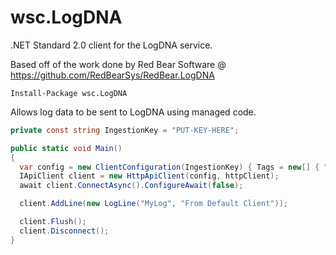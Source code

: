 # wsc.LogDNA
.NET Standard 2.0 client for the LogDNA service.

Based off of the work done by Red Bear Software @ https://github.com/RedBearSys/RedBear.LogDNA

```
Install-Package wsc.LogDNA
```

Allows log data to be sent to LogDNA using managed code.

```c#
private const string IngestionKey = "PUT-KEY-HERE";

public static void Main()
{
  var config = new ClientConfiguration(IngestionKey) { Tags = new[] { "foo", "bar" } };
  IApiClient client = new HttpApiClient(config, httpClient);
  await client.ConnectAsync().ConfigureAwait(false);

  client.AddLine(new LogLine("MyLog", "From Default Client"));

  client.Flush();
  client.Disconnect();
}
```
